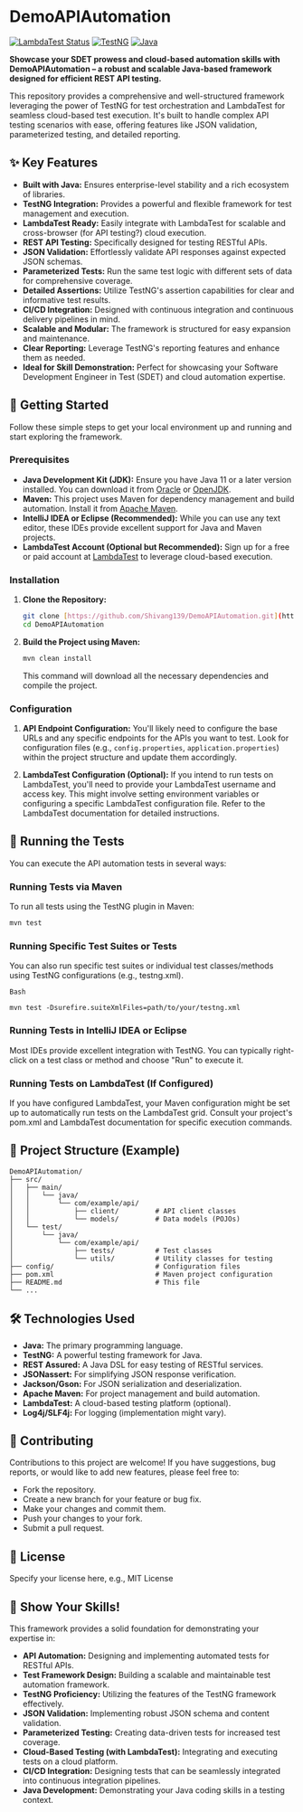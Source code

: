 # DemoAPIAutomation

[![LambdaTest Status](https://img.shields.io/badge/LambdaTest-Passing-brightgreen?style=flat-square&logo=lambdatest)](YOUR_LAMBDATEST_BUILD_URL_HERE)
[![TestNG](https://img.shields.io/badge/TestNG-v7.x-blueviolet?style=flat-square&logo=testng)](https://testng.org/)
[![Java](https://img.shields.io/badge/Java-11+-orange?style=flat-square&logo=openjdk)](https://www.oracle.com/java/)

**Showcase your SDET prowess and cloud-based automation skills with DemoAPIAutomation – a robust and scalable Java-based framework designed for efficient REST API testing.**

This repository provides a comprehensive and well-structured framework leveraging the power of TestNG for test orchestration and LambdaTest for seamless cloud-based test execution. It's built to handle complex API testing scenarios with ease, offering features like JSON validation, parameterized testing, and detailed reporting.

## ✨ Key Features

* **Built with Java:** Ensures enterprise-level stability and a rich ecosystem of libraries.
* **TestNG Integration:** Provides a powerful and flexible framework for test management and execution.
* **LambdaTest Ready:** Easily integrate with LambdaTest for scalable and cross-browser (for API testing?) cloud execution.
* **REST API Testing:** Specifically designed for testing RESTful APIs.
* **JSON Validation:** Effortlessly validate API responses against expected JSON schemas.
* **Parameterized Tests:** Run the same test logic with different sets of data for comprehensive coverage.
* **Detailed Assertions:** Utilize TestNG's assertion capabilities for clear and informative test results.
* **CI/CD Integration:** Designed with continuous integration and continuous delivery pipelines in mind.
* **Scalable and Modular:** The framework is structured for easy expansion and maintenance.
* **Clear Reporting:** Leverage TestNG's reporting features and enhance them as needed.
* **Ideal for Skill Demonstration:** Perfect for showcasing your Software Development Engineer in Test (SDET) and cloud automation expertise.

## 🚀 Getting Started

Follow these simple steps to get your local environment up and running and start exploring the framework.

### Prerequisites

* **Java Development Kit (JDK):** Ensure you have Java 11 or a later version installed. You can download it from [Oracle](https://www.oracle.com/java/technologies/javase-downloads.html) or [OpenJDK](https://openjdk.java.net/).
* **Maven:** This project uses Maven for dependency management and build automation. Install it from [Apache Maven](https://maven.apache.org/download.cgi).
* **IntelliJ IDEA or Eclipse (Recommended):** While you can use any text editor, these IDEs provide excellent support for Java and Maven projects.
* **LambdaTest Account (Optional but Recommended):** Sign up for a free or paid account at [LambdaTest](https://www.lambdatest.com/) to leverage cloud-based execution.

### Installation

1.  **Clone the Repository:**
    ```bash
    git clone [https://github.com/Shivang139/DemoAPIAutomation.git](https://github.com/Shivang139/DemoAPIAutomation.git)
    cd DemoAPIAutomation
    ```

2.  **Build the Project using Maven:**
    ```bash
    mvn clean install
    ```
    This command will download all the necessary dependencies and compile the project.

### Configuration

1.  **API Endpoint Configuration:** You'll likely need to configure the base URLs and any specific endpoints for the APIs you want to test. Look for configuration files (e.g., `config.properties`, `application.properties`) within the project structure and update them accordingly.

2.  **LambdaTest Configuration (Optional):** If you intend to run tests on LambdaTest, you'll need to provide your LambdaTest username and access key. This might involve setting environment variables or configuring a specific LambdaTest configuration file. Refer to the LambdaTest documentation for detailed instructions.

## 🧪 Running the Tests

You can execute the API automation tests in several ways:

### Running Tests via Maven

To run all tests using the TestNG plugin in Maven:

```bash
mvn test
```
### Running Specific Test Suites or Tests
You can also run specific test suites or individual test classes/methods using TestNG configurations (e.g., testng.xml).
```
Bash

mvn test -Dsurefire.suiteXmlFiles=path/to/your/testng.xml
```
### Running Tests in IntelliJ IDEA or Eclipse
Most IDEs provide excellent integration with TestNG. You can typically right-click on a test class or method and choose "Run" to execute it.

### Running Tests on LambdaTest (If Configured)
If you have configured LambdaTest, your Maven configuration might be set up to automatically run tests on the LambdaTest grid. Consult your project's pom.xml and LambdaTest documentation for specific execution commands.

## 📂 Project Structure (Example)
```
DemoAPIAutomation/
├── src/
│   ├── main/
│   │   └── java/
│   │       └── com/example/api/
│   │           ├── client/         # API client classes
│   │           └── models/         # Data models (POJOs)
│   └── test/
│       └── java/
│           └── com/example/api/
│               ├── tests/          # Test classes
│               └── utils/          # Utility classes for testing
├── config/                         # Configuration files
├── pom.xml                         # Maven project configuration
├── README.md                       # This file
└── ...
```

## 🛠️ Technologies Used
* **Java:** The primary programming language.
* **TestNG:** A powerful testing framework for Java.
* **REST Assured:** A Java DSL for easy testing of RESTful services.
* **JSONassert:** For simplifying JSON response verification.
* **Jackson/Gson:** For JSON serialization and deserialization.
* **Apache Maven:** For project management and build automation.
* **LambdaTest:** A cloud-based testing platform (optional).
* **Log4j/SLF4j:** For logging (implementation might vary).
## 🤝 Contributing
Contributions to this project are welcome! If you have suggestions, bug reports, or would like to add new features, please feel free to:

* Fork the repository.
* Create a new branch for your feature or bug fix.
* Make your changes and commit them.
* Push your changes to your fork.
* Submit a pull request.
## 📄 License
Specify your license here, e.g., MIT License

## 🎉 Show Your Skills!
This framework provides a solid foundation for demonstrating your expertise in:

* **API Automation:** Designing and implementing automated tests for RESTful APIs.
* **Test Framework Design:** Building a scalable and maintainable test automation framework.
* **TestNG Proficiency:** Utilizing the features of the TestNG framework effectively.
* **JSON Validation:** Implementing robust JSON schema and content validation.
* **Parameterized Testing:** Creating data-driven tests for increased test coverage.
* **Cloud-Based Testing (with LambdaTest):** Integrating and executing tests on a cloud platform.
* **CI/CD Integration:** Designing tests that can be seamlessly integrated into continuous integration pipelines.
* **Java Development:** Demonstrating your Java coding skills in a testing context.
